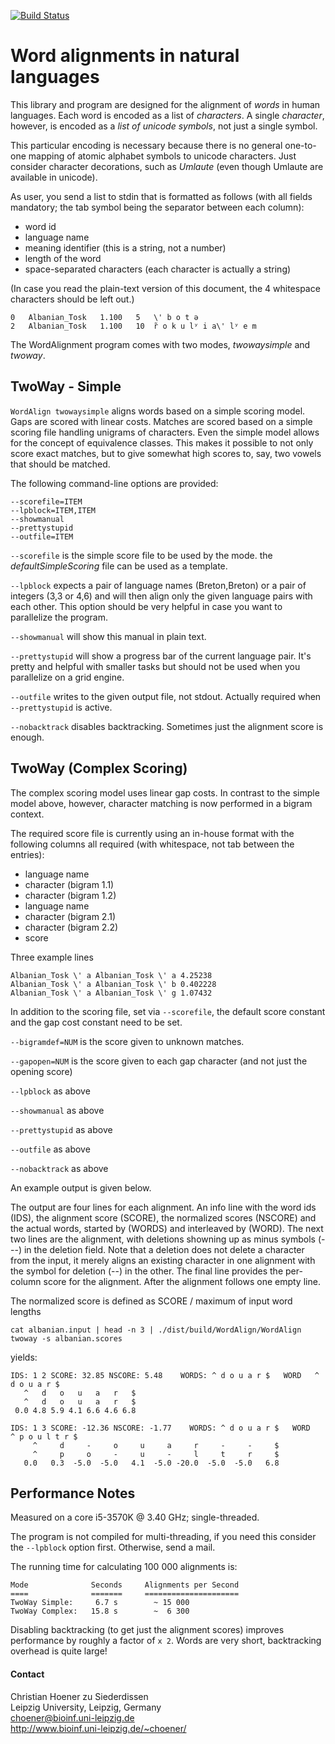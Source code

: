 [![Build Status](https://travis-ci.org/choener/WordAlignment.svg?branch=master)](https://travis-ci.org/choener/WordAlignment)

# Word alignments in natural languages

This library and program are designed for the alignment of *words* in human
languages. Each word is encoded as a list of *characters*. A single
*character*, however, is encoded as a *list of unicode symbols*, not just a
single symbol.

This particular encoding is necessary because there is no general one-to-one
mapping of atomic alphabet symbols to unicode characters. Just consider
character decorations, such as *Umlaute* (even though Umlaute are available in
unicode).

As user, you send a list to stdin that is formatted as follows (with all fields
mandatory; the tab symbol being the separator between each column):

* word id
* language name
* meaning identifier (this is a string, not a number)
* length of the word
* space-separated characters (each character is actually a string)

(In case you read the plain-text version of this document, the 4 whitespace
characters should be left out.)

    0	Albanian_Tosk	1.100	5	\' b o t ə
    2	Albanian_Tosk	1.100	10	r̃ o k u lʸ i a\' lʸ e m



The WordAlignment program comes with two modes, *twowaysimple* and *twoway*.

## TwoWay - Simple

```WordAlign twowaysimple``` aligns words based on a simple scoring model. Gaps
are scored with linear costs. Matches are scored based on a simple scoring file
handling unigrams of characters. Even the simple model allows for the concept
of equivalence classes. This makes it possible to not only score exact matches,
but to give somewhat high scores to, say, two vowels that should be matched.

The following command-line options are provided:

    --scorefile=ITEM
    --lpblock=ITEM,ITEM
    --showmanual
    --prettystupid
    --outfile=ITEM

```--scorefile``` is the simple score file to be used by the mode. the
*defaultSimpleScoring* file can be used as a template.

```--lpblock``` expects a pair of language names (Breton,Breton) or a pair of
integers (3,3 or 4,6) and will then align only the given language pairs with
each other. This option should be very helpful in case you want to parallelize
the program.

```--showmanual``` will show this manual in plain text.

```--prettystupid``` will show a progress bar of the current language pair.
It's pretty and helpful with smaller tasks but should not be used when you
parallelize on a grid engine.

```--outfile``` writes to the given output file, not stdout. Actually required
when ```--prettystupid``` is active.

```--nobacktrack``` disables backtracking. Sometimes just the alignment score
is enough.



## TwoWay (Complex Scoring)

The complex scoring model uses linear gap costs. In contrast to the simple
model above, however, character matching is now performed in a bigram context.

The required score file is currently using an in-house format with the
following columns all required (with whitespace, not tab between the entries):

* language name
* character (bigram 1.1)
* character (bigram 1.2)
* language name
* character (bigram 2.1)
* character (bigram 2.2)
* score

Three example lines

    Albanian_Tosk \' a Albanian_Tosk \' a 4.25238
    Albanian_Tosk \' a Albanian_Tosk \' b 0.402228
    Albanian_Tosk \' a Albanian_Tosk \' g 1.07432

In addition to the scoring file, set via ```--scorefile```, the default score
constant and the gap cost constant need to be set.

```--bigramdef=NUM``` is the score given to unknown matches.

```--gapopen=NUM``` is the score given to each gap character (and not just the
opening score)

```--lpblock``` as above

```--showmanual``` as above

```--prettystupid``` as above

```--outfile``` as above

```--nobacktrack``` as above

An example output is given below.

The output are four lines for each alignment. An info line with the word ids
(IDS), the alignment score (SCORE), the normalized scores (NSCORE) and the
actual words, started by (WORDS) and interleaved by (WORD). The next two lines
are the alignment, with deletions showning up as minus symbols (---) in the
deletion field. Note that a deletion does not delete a character from the
input, it merely aligns an existing character in one alignment with the symbol
for deletion (--) in the other. The final line provides the per-column score
for the alignment. After the alignment follows one empty line.

The normalized score is defined as SCORE / maximum of input word lengths

```cat albanian.input | head -n 3 | ./dist/build/WordAlign/WordAlign twoway -s albanian.scores```

yields:

    IDS: 1 2 SCORE: 32.85 NSCORE: 5.48    WORDS: ^ d o u a r $   WORD   ^ d o u a r $
       ^   d   o   u   a   r   $
       ^   d   o   u   a   r   $
     0.0 4.8 5.9 4.1 6.6 4.6 6.8
    
    IDS: 1 3 SCORE: -12.36 NSCORE: -1.77    WORDS: ^ d o u a r $   WORD   ^ p o u l t r $
         ^     d     -     o     u     a     r     -     -     $
         ^     p     o     -     u     -     l     t     r     $
       0.0   0.3  -5.0  -5.0   4.1  -5.0 -20.0  -5.0  -5.0   6.8



## Performance Notes

Measured on a core i5-3570K @ 3.40 GHz; single-threaded.

The program is not compiled for multi-threading, if you need this consider the
```--lpblock``` option first. Otherwise, send a mail.

The running time for calculating 100 000 alignments is:

    Mode              Seconds     Alignments per Second
    ====              =======     =====================
    TwoWay Simple:     6.7 s        ~ 15 000
    TwoWay Complex:   15.8 s        ~  6 300

Disabling backtracking (to get just the alignment scores) improves performance
by roughly a factor of ```x 2```. Words are very short, backtracking overhead
is quite large!

#### Contact

Christian Hoener zu Siederdissen  
Leipzig University, Leipzig, Germany  
choener@bioinf.uni-leipzig.de  
http://www.bioinf.uni-leipzig.de/~choener/  

